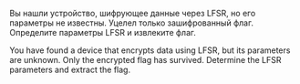 Вы нашли устройство, шифрующее данные через LFSR, но его параметры не известны. Уцелел только зашифрованный флаг.
Определите параметры LFSR и извлеките флаг.

You have found a device that encrypts data using LFSR, but its parameters are unknown. Only the encrypted flag has survived.
Determine the LFSR parameters and extract the flag.
